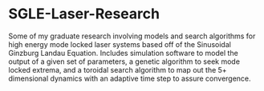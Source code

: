 # SGLE-Laser-Research
Some of my graduate research involving models and search algorithms for high energy mode locked laser systems based off of the Sinusoidal Ginzburg Landau Equation. Includes simulation software to model the output of a given set of parameters, a genetic algorithm to seek mode locked extrema, and a toroidal search algorithm to map out the 5+ dimensional dynamics with an adaptive time step to assure convergence.
